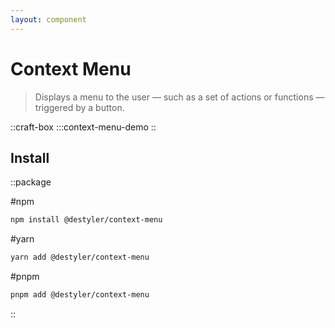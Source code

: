```yaml
---
layout: component
---
```


# Context Menu

> Displays a menu to the user — such as a set of actions or functions — triggered by a button.

::craft-box
:::context-menu-demo
::

## Install

::package

#npm
```bash
npm install @destyler/context-menu
```

#yarn
```bash
yarn add @destyler/context-menu
```

#pnpm
```bash
pnpm add @destyler/context-menu
```

::
